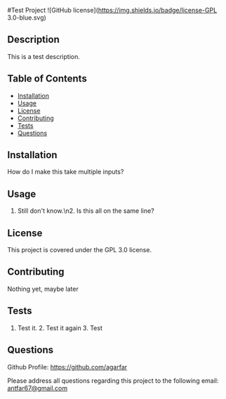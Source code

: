 #Test Project
  ![GitHub license](https://img.shields.io/badge/license-GPL 3.0-blue.svg)
  
  ## Description
  
  This is a test description.
  
  ## Table of Contents 
  
  - [Installation](#installation)
  - [Usage](#usage)
  - [License](#license)
  - [Contributing](#contributing)
  - [Tests](#tests)
  - [Questions](#questions)
  
  ## Installation
  
  How do I make this take multiple inputs?

  ## Usage
  
  1. Still don't know.\n2. Is this all on the same line?
  
  ## License
  
  This project is covered under the GPL 3.0 license.
  
  ## Contributing
  
  Nothing yet, maybe later
  
  ## Tests
  
   1. Test it. 2. Test it again 3. Test
  
  ## Questions
  
  Github Profile: https://github.com/agarfar

  Please address all questions regarding this project to the following email: antfar67@gmail.com

  